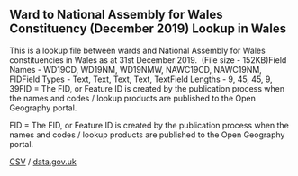## Ward to National Assembly for Wales Constituency (December 2019) Lookup in Wales

This is a lookup file between wards and National Assembly for Wales constituencies in Wales as at 31st December 2019.  (File size - 152KB)Field Names - WD19CD, WD19NM, WD19NMW, NAWC19CD, NAWC19NM, FIDField Types - Text, Text, Text, Text, TextField Lengths - 9, 45, 45, 9, 39FID = The FID, or Feature ID is created by
the publication process when the names and codes / lookup products are
published to the Open Geography portal. 

FID = The FID, or Feature ID is created by
the publication process when the names and codes / lookup products are
published to the Open Geography portal. 

[CSV](../csv/057.csv) / [data.gov.uk](https://data.gov.uk/dataset/62d68d06-6ceb-4fdf-a492-2fa65e39c3c8/ward-to-national-assembly-for-wales-constituency-december-2019-lookup-in-wales)

